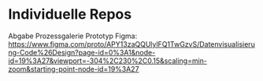 # Individuelle Repos
Abgabe Prozessgalerie Prototyp Figma: https://www.figma.com/proto/APY13zaQQUlylFQ1TwGzvS/Datenvisualisierung-Code%26Design?page-id=0%3A1&node-id=19%3A27&viewport=-304%2C230%2C0.15&scaling=min-zoom&starting-point-node-id=19%3A27
